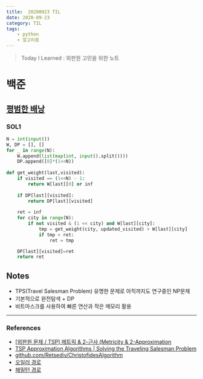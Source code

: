 ```yaml
---
title:  20200923 TIL
date: 2020-09-23
category: TIL
tags:
    - python
    - 알고리즘
---
```


> Today I Learned : 외판원 고민을 위한 노트

# 백준

## [평범한 배낭](https://www.acmicpc.net/problem/12865)

### SOL1
```python
N = int(input())
W, DP = [], []
for _ in range(N):
    W.append(list(map(int, input().split())))
    DP.append([0]*(1<<N))
    
def get_weight(last,visited):
    if visited == (1<<N) - 1:  
        return W[last][0] or inf  
 
    if DP[last][visited]:  
        return DP[last][visited]  
 
    ret = inf
    for city in range(N):
        if not visited & (1 << city) and W[last][city]:
            tmp = get_weight(city, updated_visited) + W[last][city]
            if tmp < ret:
                ret = tmp

    DP[last][visited]=ret
    return ret
```

## Notes
- TPS(Travel Salesman Problem) 유명한 문제로 아직까지도 연구중인 NP문제
- 기본적으로 완전탐색 + DP
- 비트마스크를 사용하여 빠른 연산과 작은 메모리 활용

---

### References
- [[외판원 문제 / TSP] 메트릭 & 2-근사 (Metricity & 2-Approximation
](https://gazelle-and-cs.tistory.com/18)
- [TSP Approximation Algorithms | Solving the Traveling Salesman Problem
](https://www.youtube.com/watch?v=M5UggIrAOME&t=619s)
- [github.com/Retsediv/ChristofidesAlgorithm](https://github.com/Retsediv/ChristofidesAlgorithm/blob/master/christofides.py)
- [오일러 경로](https://m.blog.naver.com/PostView.nhn?blogId=kks227&logNo=220800097205&proxyReferer=https:%2F%2Fwww.google.com%2F)
- [헤밀턴 경로](http://blog.naver.com/PostView.nhn?blogId=amsa_9210&logNo=120149913329)